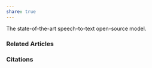 ```yaml
---
share: true
---
```


The state-of-the-art speech-to-text open-source model.

### Related Articles

### Citations
